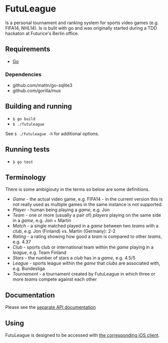 # FutuLeague

Is a personal tournament and ranking system for sports video games (e.g. FIFA14, NHL14). Is is bulit with go and was originally started during a TDD hackaton at Futurice's Berlin office.

## Requirements

* [Go](http://golang.org/doc/install)

### Dependencies

* github.com/mattn/go-sqlite3
* github.com/gorilla/mux

## Building and running

* `$ go build`
* `$ ./futuleague`

See `$ ./futuleague -h` for additional options.

## Running tests

* `$ go test`

## Terminology

There is some ambigiouty in the terms so below are some definitions.

- *Game* - the actual video game, e.g. FIFA14 - in the current version this is not really used as multiple games in the same instance is not supported.
- *Player* - human being playing a _game_, e.g. Jon
- *Team* - one or more (usually a pair of) _players_ playing on the same side in a _game_, e.g. Jon + Martin
- *Match* - a single matched played in a _game_ between two _teams_ with a _club_, e.g. Jon (Finland) vs. Martin (Germany): 2-2
- *Rating* - a rating showing how good a _team_ is compared to other _teams_, e.g. 4.37
- *Club* - sports club or international team within the _game_ playing in a _league_, e.g. Team Finland
- *Stars* - the number of stars a _club_ has in a _game_, e.g. 4.5/5
- *League* - sports league within the _game_ that _clubs_ are associated with, e.g. Bundesliga
- *Tournament* - a tournament created by FutuLeague in which three or more _teams_ compete against each other

## Documentation

Please see the [separate API documentation](doc/api.md)

## Using

FutuLeague is designed to be accessed with [the corresponding iOS client](https://github.com/futurice/futuleague-ios).
